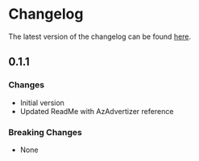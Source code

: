 # Changelog

The latest version of the changelog can be found [here](https://github.com/Azure/bicep-registry-modules/blob/main/avm/ptn/finops-toolkit/finops-hub/CHANGELOG.md).

## 0.1.1

### Changes

- Initial version
- Updated ReadMe with AzAdvertizer reference

### Breaking Changes

- None

